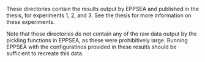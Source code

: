 These directories contain the results output by EPPSEA and published in the thesis, for experiments 1, 2, and 3. See the thesis for more information on these experiments.

Note that these directories do not contain any of the raw data output by the pickling functions in EPPSEA, as these were prohibitively large. Running EPPSEA with the configuratinos provided in these results should be sufficient to recreate this data.
